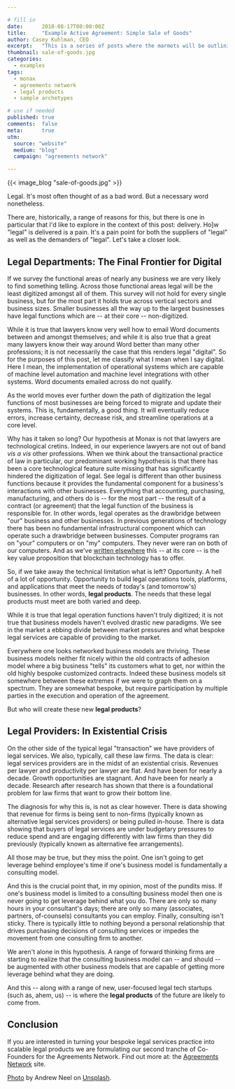 ```yaml
---

# fill in
date:      2018-08-17T00:00:00Z
title:     "Example Active Agreement: Simple Sale of Goods"
author: Casey Kuhlman, CEO
excerpt:   "This is a series of posts where the marmots will be outlining how the Monax Platform and the Agreements Network can be used in harmony to create the legal products of the future. This post is the first in the series and covers a simple sale of goods contract."
thumbnail: sale-of-goods.jpg
categories:
  - examples
tags:
  - monax
  - agreements network
  - legal products
  - sample archetypes

# use if needed
published: true
comments:  false
meta:      true
utm:
  source: "website"
  medium: "blog"
  campaign: "agreements network"

---
```


{{< image_blog "sale-of-goods.jpg" >}}

Legal. It's most often thought of as a bad word. But a necessary word nonetheless.

There are, historically, a range of reasons for this, but there is one in particular that I'd like to explore in the context of this post: delivery. Ho]w "legal" is delivered is a pain. It's a pain point for both the suppliers of "legal" as well as the demanders of "legal". Let's take a closer look.

## Legal Departments: The Final Frontier for Digital

If we survey the functional areas of nearly any business we are very likely to find something telling. Across those functional areas legal will be the least digitized amongst all of them. This survey will not hold for every single business, but for the most part it holds true across vertical sectors and business sizes. Smaller businesses all the way up to the largest businesses have legal functions which are -- at their core -- non-digitized.

While it is true that lawyers know very well how to email Word documents between and amongst themselves; and while it is also true that a great many lawyers know their way around Word better than many other professions; it is not necessarily the case that this renders legal "digital". So for the purposes of this post, let me classify what I mean when I say digital. Here I mean, the implementation of operational systems which are capable of machine level automation and machine level integrations with other systems. Word documents emailed across do not qualify.

As the world moves ever further down the path of digitization the legal functions of most businesses are being forced to migrate and update their systems. This is, fundamentally, a good thing. It will eventually reduce errors, increase certainty, decrease risk, and streamline operations at a core level.

Why has it taken so long? Our hypothesis at Monax is not that lawyers are technological cretins. Indeed, in our experience lawyers are not out of band *vis a vis* other professions. When we think about the transactional practice of law in particular, our predominant working hypothesis is that there has been a core technological feature suite missing that has significantly hindered the digitization of legal. See legal is different than other business functions because it provides the fundamental component for a business's interactions with other businesses. Everything that accounting, purchasing, manufacturing, and others do is -- for the most part -- the result of a contract (or agreement) that the legal function of the business is responsible for. In other words, legal operates as the drawbridge between "our" business and other businesses. In previous generations of technology there has been no fundamental infrastructural component which can operate such a drawbridge between businesses. Computer programs ran on "your" computers or on "my" computers. They never were ran on both of our computers. And as we've [written elsewhere](/learn/ecosystem_applications) this -- at its core -- is the key value proposition that blockchain technology has to offer.

So, if we take away the technical limitation what is left? Opportunity. A hell of a lot of opportunity. Opportunity to build legal operations tools, platforms, and applications that meet the needs of today's (and tomorrow's) businesses. In other words, **legal products**. The needs that these legal products must meet are both varied and deep.

While it is true that legal operation functions haven't truly digitized; it is not true that business models haven't evolved drastic new paradigms. We see in the market a ebbing divide between market pressures and what bespoke legal services are capable of providing to the market.

Everywhere one looks networked business models are thriving. These business models neither fit nicely within the old contracts of adhesion model where a big business "tells" its customers what to get, nor within the old highly bespoke customized contracts. Indeed these business models sit somewhere between these extremes if we were to graph them on a spectrum. They are somewhat bespoke, but require participation by multiple parties in the execution and operation of the agreement.

But who will create these new **legal products**?

## Legal Providers: In Existential Crisis

On the other side of the typical legal "transaction" we have providers of legal services. We also, typically, call these law firms. The data is clear: legal services providers are in the midst of an existential crisis. Revenues per lawyer and productivity per lawyer are flat. And have been for nearly a decade. Growth opportunities are stagnant. And have been for nearly a decade. Research after research has shown that there is a foundational problem for law firms that want to grow their bottom line.

The diagnosis for why this is, is not as clear however. There is data showing that revenue for firms is being sent to non-firms (typically known as alternative legal services providers) or being pulled in-house. There is data showing that buyers of legal services are under budgetary pressures to reduce spend and are engaging differently with law firms than they did previously (typically known as alternative fee arrangements).

All those may be true, but they miss the point. One isn't going to get leverage behind employee's time if one's business model is fundamentally a consulting model.

And this is the crucial point that, in my opinion, most of the pundits miss. If one's business model is limited to a consulting business model then one is never going to get leverage behind what you do. There are only so many hours in your consultant's days; there are only so many (associates, partners, of-counsels) consultants you can employ. Finally, consulting isn't sticky. There is typically little to nothing beyond a personal relationship that drives purchasing decisions of consulting services or impedes the movement from one consulting firm to another.

We aren't alone in this hypothesis. A range of forward thinking firms are starting to realize that the consulting business model can -- and should -- be augmented with other business models that are capable of getting more leverage behind what they are doing.

And this -- along with a range of new, user-focused legal tech startups (such as, ahem, us) -- is where the **legal products** of the future are likely to come from.

## Conclusion

If you are interested in turning your bespoke legal services practice into scalable legal products we are formulating our second tranche of Co-Founders for the Agreements Network. Find out more at: the [Agreements Network](https://agreements.network) site.

[Photo](https://unsplash.com/photos/1-29wyvvLJA) by Andrew Neel on [Unsplash](https://unsplash.com).
